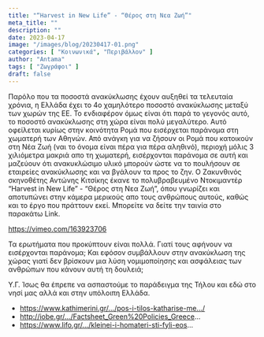 ```yaml
---
title: "“Harvest in New Life” - “Θέρος στη Νεα Ζωή”"
meta_title: ""
description: ""
date: 2023-04-17
image: "/images/blog/20230417-01.png"
categories: [ "Κοινωνικά", "Περιβάλλον" ]
author: "Antama"
tags: [ "Ζωγράφοι" ]
draft: false
---
```


Παρόλο που τα ποσοστά ανακύκλωσης έχουν αυξηθεί τα τελευταία χρόνια, η Ελλάδα έχει το 4ο χαμηλότερο ποσοστό ανακύκλωσης
μεταξύ των χωρών της ΕΕ. Το ενδιαφέρον όμως είναι ότι παρά το γεγονός αυτό, το ποσοστό ανακύκλωσης στη χώρα είναι πολύ
μεγαλύτερο. Αυτό οφείλεται κυρίως στην κοινότητα Ρομά που εισέρχεται παράνομα στη χωματερή των Αθηνών. Από ανάγκη για να
ζήσουν οι Ρομά που κατοικούν στη Νέα Ζωή (ναι το όνομα είναι πέρα για πέρα αληθινό), περιοχή μόλις 3 χιλιόμετρα μακριά
απο τη χωματερή, εισέρχονται παράνομα σε αυτή και μαζεύουν ότι ανακυκλώσιμο υλικό μπορούν ώστε να το πουλήσουν σε
εταιρείες ανακύκλωσης και να βγάλουν τα προς το ζην. Ο Ζακυνθινός σκηνοθέτης Αντώνης Κιτσίκης έκανε το πολυβραβευμένο
Ντοκιμαντέρ “Harvest in New Life” - “Θέρος στη Νεα Ζωή”, όπου γνωρίζει και αποτυπώνει στην κάμερα μερικούς απο τους
ανθρώπους αυτούς, καθώς και το έργο που πράττουν εκεί. Μπορείτε να δείτε την ταινία στο παρακάτω Link.

https://vimeo.com/163923706

Τα ερωτήματα που προκύπτουν είναι πολλά. Γιατί τους αφήνουν να εισέρχονται παράνομα; Και εφόσον συμβάλλουν στην
ανακύκλωση της χώρας γιατί δεν βρίσκουν μια λύση νομιμοποίησης και ασφάλειας των ανθρώπων που κάνουν αυτή τη δουλειά;

Υ.Γ. Ίσως θα έπρεπε να ασπαστούμε το παράδειγμα της Τήλου και εδώ στο νησί μας αλλά και στην υπόλοιπη Ελλάδα.

- https://www.kathimerini.gr/.../pos-i-tilos-katharise-me.../
- http://iobe.gr/.../Factsheet_Green%20Policies_Greece...
- https://www.lifo.gr/.../kleinei-i-homateri-sti-fyli-eos...
